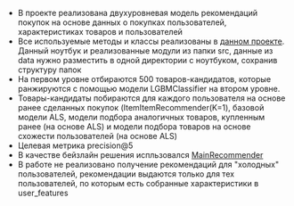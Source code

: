 - В проекте реализована двухуровневая модель рекомендаций покупок на основе данных о покупках пользователей, характеристиках товаров и пользователей
- Все используемые методы и классы реализованы в [данном проекте](https://github.com/VasiliyS178/my_first_recommender_system). Данный ноутбук и реализованные модули из папки src, данные из data нужно разместить в одной директории с ноутбуком, сохранив структуру папок
- На первом уровне отбираются 500 товаров-кандидатов, которые ранжируются с помощью модели LGBMClassifier на втором уровне. 
- Товары-кандидаты побираются для каждого пользователя на основе ранее сделанных покупок (ItemItemRecommender(K=1), базовой модели ALS, модели подбора аналогичных товаров, купленным ранее (на основе ALS) и модели подбора товаров на основе схожести пользователей (на основе ALS)
- Целевая метрика precision@5
- В качестве бейзлайн решения испльзовался [MainRecommender](https://github.com/geangohn/recsys-tutorial/blob/master/src/recommenders.py)
- В работе не реализовано получение рекомендаций для "холодных" пользователей, рекомендации выдаются только для тех пользователей, по которым есть собранные характеристики в user_features